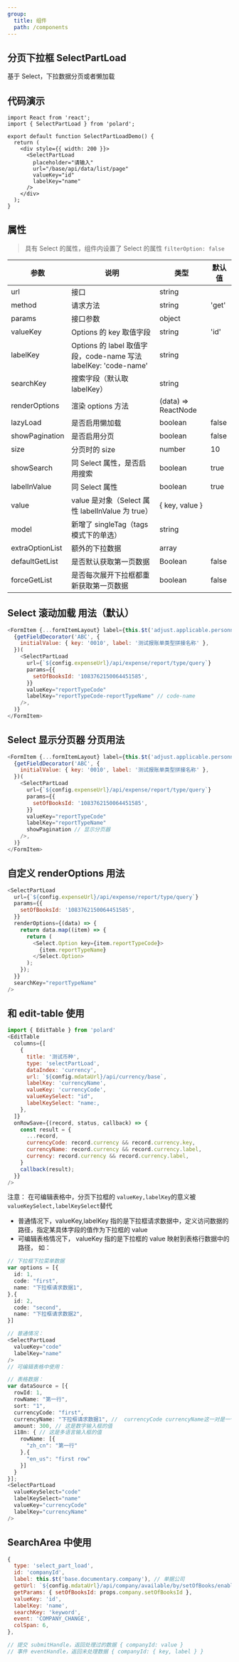 ```yaml
---
group:
  title: 组件
  path: /components
---
```


## 分页下拉框 SelectPartLoad

基于 Select，下拉数据分页或者懒加载

## 代码演示

```tsx
import React from 'react';
import { SelectPartLoad } from 'polard';

export default function SelectPartLoadDemo() {
  return (
    <div style={{ width: 200 }}>
      <SelectPartLoad
        placeholder="请输入"
        url="/base/api/data/list/page"
        valueKey="id"
        labelKey="name"
      />
    </div>
  );
}
```

## 属性

> 具有 Select 的属性，组件内设置了 Select 的属性 `filterOption: false`

| 参数            | 说明                                                            | 类型                | 默认值 |
| --------------- | --------------------------------------------------------------- | ------------------- | ------ |
| url             | 接口                                                            | string              |        |
| method          | 请求方法                                                        | string              | 'get'  |
| params          | 接口参数                                                        | object              |        |
| valueKey        | Options 的 key 取值字段                                         | string              | 'id'   |
| labelKey        | Options 的 label 取值字段，code-name 写法 labelKey: 'code-name' | string              |        |
| searchKey       | 搜索字段（默认取 labelKey）                                     | string              |        |
| renderOptions   | 渲染 options 方法                                               | (data) => ReactNode |        |
| lazyLoad        | 是否启用懒加载                                                  | boolean             | false  |
| showPagination  | 是否启用分页                                                    | boolean             | false  |
| size            | 分页时的 size                                                   | number              | 10     |
| showSearch      | 同 Select 属性，是否启用搜索                                    | boolean             | true   |
| labelInValue    | 同 Select 属性                                                  | boolean             | true   |
| value           | value 是对象（Select 属性 labelInValue 为 true）                | { key, value }      |        |
| model           | 新增了 singleTag（tags 模式下的单选）                           | string              |        |
| extraOptionList | 额外的下拉数据                                                  | array               |        |
| defaultGetList  | 是否默认获取第一页数据                                          | Boolean             | false  |
| forceGetList    | 是否每次展开下拉框都重新获取第一页数据                          | boolean             | false  |

## Select 滚动加载 用法（默认）

```javascript
<FormItem {...formItemLayout} label={this.$t('adjust.applicable.personnel')}>
  {getFieldDecorator('ABC', {
    initialValue: { key: '0010', label: '测试报账单类型拼接名称' },
  })(
    <SelectPartLoad
      url={`${config.expenseUrl}/api/expense/report/type/query`}
      params={{
        setOfBooksId: '1083762150064451585',
      }}
      valueKey="reportTypeCode"
      labelKey="reportTypeCode-reportTypeName" // code-name
    />,
  )}
</FormItem>
```

## Select 显示分页器 分页用法

```javascript
<FormItem {...formItemLayout} label={this.$t('adjust.applicable.personnel')}>
  {getFieldDecorator('ABC', {
    initialValue: { key: '0010', label: '测试报账单类型拼接名称' },
  })(
    <SelectPartLoad
      url={`${config.expenseUrl}/api/expense/report/type/query`}
      params={{
        setOfBooksId: '1083762150064451585',
      }}
      valueKey="reportTypeCode"
      labelKey="reportTypeName"
      showPagination // 显示分页器
    />,
  )}
</FormItem>
```

## 自定义 renderOptions 用法

```javascript
<SelectPartLoad
  url={`${config.expenseUrl}/api/expense/report/type/query`}
  params={{
    setOfBooksId: '1083762150064451585',
  }}
  renderOptions={(data) => {
    return data.map((item) => {
      return (
        <Select.Option key={item.reportTypeCode}>
          {item.reportTypeName}
        </Select.Option>
      );
    });
  }}
  searchKey="reportTypeName"
/>
```

## 和 edit-table 使用

```javascript
import { EditTable } from 'polard'
<EditTable
  columns={[
    {
      title: '测试币种',
      type: 'selectPartLoad',
      dataIndex: 'currency',
      url: `${config.mdataUrl}/api/currency/base`,
      labelKey: 'currencyName',
      valueKey: 'currencyCode',
      valueKeySelect: "id",
      labelKeySelect: "name:,
    },
  ]}
  onRowSave={(record, status, callback) => {
    const result = {
      ...record,
      currencyCode: record.currency && record.currency.key,
      currencyName: record.currency && record.currency.label,
      currency: record.currency && record.currency.label,
    }
    callback(result);
  }}
/>
```

注意： 在可编辑表格中，分页下拉框的 `valueKey,labelKey`的意义被`valueKeySelect,labelKeySelect`替代

- 普通情况下，valueKey,labelKey 指的是下拉框请求数据中，定义访问数据的路径，指定某具体字段的值作为下拉框的 value
- 可编辑表格情况下， valueKey 指的是下拉框的 value 映射到表格行数据中的路径，
  如：

```ts
// 下拉框下拉菜单数据
var options = [{
  id: 1,
  code: "first",
  name: "下拉框请求数据1",
},{
  id: 2,
  code: "second",
  name: "下拉框请求数据2",
}]

// 普通情况：
<SelectPartLoad
  valueKey="code"
  labelKey="name"
/>
// 可编辑表格中使用：

// 表格数据：
var dataSource = [{
  rowId: 1,
  rowName: "第一行",
  sort: "1",
  currencyCode: "first",
  currencyName: "下拉框请求数据1", //  currencyCode currencyName这一对是一个分页下拉组件的值
  amount: 300, // 这是数字输入框的值
  i18n: { // 这是多语言输入框的值
    rowName: [{
      "zh_cn": "第一行"
    },{
      "en_us": "first row"
    }]
  }
}];
<SelectPartLoad
  valueKeySelect="code"
  labelKeySelect="name"
  valueKey="currencyCode"
  labelKey="currencyName"
/>
```

## SearchArea 中使用

```javascript
{
  type: 'select_part_load',
  id: 'companyId',
  label: this.$t('base.documentary.company'), // 单据公司
  getUrl: `${config.mdataUrl}/api/company/available/by/setOfBooks/enable/dataAuth`,
  getParams: { setOfBooksId: props.company.setOfBooksId },
  valueKey: 'id',
  labelKey: 'name',
  searchKey: 'keyword',
  event: 'COMPANY_CHANGE',
  colSpan: 6,
},

// 提交 submitHandle，返回处理过的数据 { companyId: value }
// 事件 eventHandle，返回未处理数据 { companyId: { key, label } }
```
